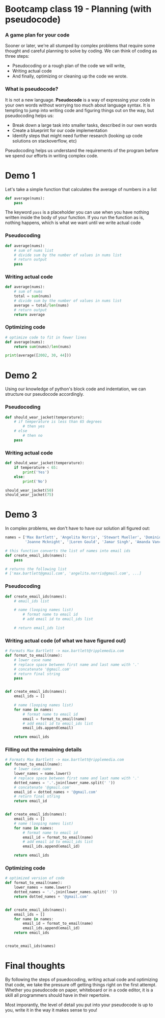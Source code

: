 # Bootcamp class 19 - Planning (with pseudocode)

### A game plan for your code

Sooner or later, we're all stumped by complex problems that require some thought and careful planning to solve by coding. We can think of coding as three steps:

- Pseudocoding or a rough plan of the code we will write,
- Writing actual code
- And finally, optimizing or cleaning up the code we wrote.

### What is pseudocode?

It is not a new language. **Pseudocode** is a way of expressing your code in your own words without worrying too much about language syntax. It is tempting to jump into writing code and figuring things out on the way, but pseudocoding helps us:

- Break down a large task into smaller tasks, described in our own words
- Create a blueprint for our code implementation
- Identify steps that might need further research (looking up code solutions on stackoverflow, etc)

Pseudocoding helps us understand the requirements of the program before we spend our efforts in writing complex code.

# Demo 1

Let's take a simple function that calculates the average of numbers in a list

```python
def average(nums):
    pass
```

The keyword `pass` is a placeholder you can use when you have nothing written inside the body of your function. If you run the function as is, nothing happens, which is what we want until we write actual code

### Pseudocoding

```python
def average(nums):
    # sum of nums list
    # divide sum by the number of values in nums list
    # return output
    pass
```

### Writing actual code

```python
def average(nums):
    # sum of nums
    total = sum(nums)
    # divide sum by the number of values in nums list
    average = total/len(nums)
    # return output
    return average
```

### Optimizing code

```python
# optimize code to fit in fewer lines
def average(nums):
    return sum(nums)/len(nums)
```

```python
print(average([2002, 30, 44]))
```

# Demo 2

Using our knowledge of python's block code and indentation, we can structure our pseudocode accordingly.

### Pseudocoding

```python
def should_wear_jacket(temperature):
    # if temperature is less than 65 degrees
        # then yes
    # else
        # then no
    pass
```

### Writing actual code

```python
def should_wear_jacket(temperature):
    if temperature < 65:
        print('Yes')
    else:
        print('No')

should_wear_jacket(50)
should_wear_jacket(75)
```

# Demo 3

In complex problems, we don't have to have our solution all figured out:

```python
names = ['Max Bartlett', 'Angelita Norris', 'Stewart Mueller', 'Dominique Henry', 'Carmela Gross', 'Bettie Mcmillan', 'Sara Ellison', 'Ira Anthony', 'Pauline Riley', 'Ben Weber',
         'Joanne Mcknight', '|Loren Gould', 'Jamar Singh', 'Amanda Vance', 'Tyrell Andrade', 'Jana Clements', 'Eddy Mcbride', 'Marsha Meyer', 'Elbert Shannon', 'Alyce Hull']
```

```python
# this function converts the list of names into email ids
def create_email_ids(names):
    pass

# returns the following list
# ['max.bartlett@gmail.com', 'angelita.norris@gmail.com', ...]
```

### Pseudocoding

```python
def create_email_ids(names):
    # email_ids list

    # name (looping names list)
        # format name to email id
        # add email id to email_ids list

    # return email_ids list
```

### Writing actual code (of what we have figured out)

```python
# Formats Max Bartlett -> max.bartlett@ripplemedia.com
def format_to_email(name):
    # lower case name
    # replace space between first name and last name with '.'
    # concatenate '@gmail.com'
    # return final string
    pass


def create_email_ids(names):
    email_ids = []

    # name (looping names list)
    for name in names:
        # format name to email id
        email = format_to_email(name)
        # add email id to email_ids list
        email_ids.append(email)

    return email_ids
```

### Filling out the remaining details

```python
# Formats Max Bartlett -> max.bartlett@ripplemedia.com
def format_to_email(name):
    # lower case name
    lower_names = name.lower()
    # replace space between first name and last name with '.'
    dotted_names = '.'.join(lower_name.split(' '))
    # concatenate '@gmail.com'
    email_id = dotted_names + '@gmail.com'
    # return final string
    return email_id


def create_email_ids(names):
    email_ids = []
    # name (looping names list)
    for name in names:
        # format name to email id
        email_id = format_to_email(name)
        # add email id to email_ids list
        email_ids.append(email_id)

    return email_ids
```

### Optimizing code

```python
# optimized version of code
def format_to_email(name):
    lower_names = name.lower()
    dotted_names = '.'.join(lower_names.split(' '))
    return dotted_names + '@gmail.com'


def create_email_ids(names):
    email_ids = []
    for name in names:
        email_id = format_to_email(name)
        email_ids.append(email_id)
    return email_ids


create_email_ids(names)
```

# Final thoughts

By following the steps of psuedocoding, writing actual code and optimizing that code, we take the pressure off getting things right on the first attempt. Whether you pseudocode on paper, whiteboard or in a code editor, it is a skill all programmers should have in their repertoire.

Most imporantly, the level of detail you put into your pseudocode is up to you, write it in the way it makes sense to you!
